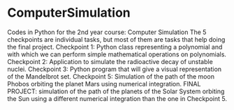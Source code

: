 # ComputerSimulation
Codes in Python for the 2nd year course: Computer Simulation
The 5 checkpoints are individual tasks, but most of them are tasks that help doing the final project.
Checkpoint 1: Python class representing a polynomial and with which we can perform simple mathematical operations on polynomials.
Checkpoint 2: Application to simulate the radioactive decay of unstable nuclei.
Checkpoint 3: Python program that will give a visual representation of the Mandelbrot set.
Checkpoint 5: Simulation of the path of the moon Phobos orbiting the planet Mars using numerical integration. 
FINAL PROJECT: simulation of the path of the planets of the Solar System orbiting the Sun using a different numerical integration than the one in Checkpoint 5.



